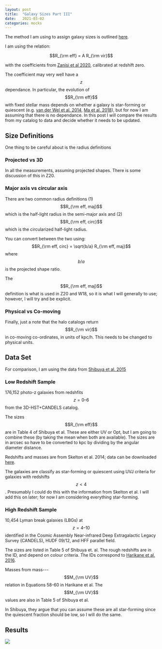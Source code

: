 ```yaml
---
layout: post
title:  "Galaxy Sizes Part III"
date:   2021-03-02
categories: mocks
---
```


The method I am using to assign galaxy sizes is outlined <a href="https://ndrakos.github.io/blog/mocks/Galaxy_Sizes_Part_II/">here</a>.

I am using the relation:

$$R_{\rm eff} = A R_{\rm vir}$$

with the coefficients from <a href="https://ui.adsabs.harvard.edu/abs/2020MNRAS.492.1671Z/abstract">Zanisi et al 2020</a>, calibrated at redshift zero.

The coefficient may very well have a $$z$$ dependance. In particular, the evolution of $$R_{\rm eff}$$ with fixed stellar mass depends on whether a galaxy is star-forming or quiescent (e.g. <a href="https://ui.adsabs.harvard.edu/abs/2014ApJ...788...28V/abstract">van der Wel et al. 2014</a>, <a href="https://ui.adsabs.harvard.edu/abs/2018MNRAS.477..219M/abstract">Ma et al. 2018</a>), but for now I am assuming that there is no dependance. In this post I will compare the results from my catalog to data and decide whether it needs to be updated.




## Size Definitions

One thing to be careful about is the radius definitions

### Projected vs 3D

In all the measurements, assuming projected shapes. There is some discussion of this in Z20.


### Major axis vs circular axis

There are two common radius definitions (1) $$R_{\rm eff, maj}$$ which is the half-light radius in the semi-major axis and (2) $$R_{\rm eff, circ}$$  which is the circularized half-light radius.

You can convert between the two using:
$$R_{\rm eff, circ} = \sqrt{b/a} R_{\rm eff, maj}$$
where $$b/a$$ is the projected shape ratio.

The  $$R_{\rm eff, maj}$$ definition is what is used in Z20 and W18, so it is what I will generally to use; however, I will try and be explicit.




### Physical vs Co-moving

Finally, just a note that the halo catalogs return $$R_{\rm vir}$$ in co-moving co-ordinates, in units of kpc/h. This needs to be changed to physical units.



## Data Set

For comparison, I am using the data from <a href="https://ui.adsabs.harvard.edu/abs/2015ApJS..219...15S/abstract">Shibuya et al. 2015</a>

<!---
https://ui.adsabs.harvard.edu/abs/2019ApJ...872L..13M/abstract
https://ui.adsabs.harvard.edu/abs/2019ApJ...880...57M/abstract
https://ui.adsabs.harvard.edu/abs/2021MNRAS.501.1028Y/abstract
-->

### Low Redshift Sample


176,152 photo-z galaxies from redshfits $$z = 0–6$$ from the 3D-HST+CANDELS catalog.

The sizes $$R_{\rm eff}$$ are in Table 4 of Shibuya et al. These are either UV or Opt, but I am going to combine these (by taking the mean when both are available). The sizes are in arcsec so have to be converted to kpc by dividing by the angular diameter distance.

Redshifts and masses are from Skelton et al. 2014; data can be downloaded <a href="https://archive.stsci.edu/prepds/3d-hst/">here</a>.

The galaxies are classify as star-forming or quiescent using UVJ criteria for galaxies with redshifts $$z<4$$. Presumably I could do this with the information from Skelton et al. I will add this on later; for now I am considering everything star-forming.



### High Redshift Sample

10,454 Lyman break galaxies (LBGs) at $$z = 4–10$$ identified in the Cosmic Assembly Near-infrared Deep Extragalactic Legacy Survey (CANDELS), HUDF 09/12, and HFF parallel field.

The sizes are listed in Table 5 of Shibuya et. al. The rough redshifts are in the ID, and depend on colour criteria. The IDs correspond to <a href="https://ui.adsabs.harvard.edu/abs/2016ApJ...821..123H/abstract"> Harikane et al. 2016</a>.

Masses from mass---$$M_{\rm UV}$$ relation in Equations 58-60 in Harikane et al. The $$M_{\rm UV}$$ values are also in Table 5 of Shibuya et al.

In Shibuya, they argue that you can assume these are all star-forming since the quiescent fraction should be low, so I will do the same.



## Results

<img src="{{ site.baseurl }}/assets/plots/20210302_Reff.png">


<!---
Re versus M relation (shen2003, bernardi2014,lange2015)???
-->
